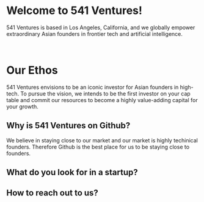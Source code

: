 # Welcome to 541 Ventures!

541 Ventures is based in Los Angeles, California, and we globally empower extraordinary Asian founders in frontier tech and artificial intelligence.

<br/>

# Our Ethos

541 Ventures envisions to be an iconic investor for Asian founders in high-tech.  To pursue the vision, we intends to be the first investor on your cap table and commit our resources to become a highly value-adding capital for your growth.

## Why is 541 Ventures on Github?

We believe in staying close to our market and our market is highly techinical founders.  Therefore Github is the best place for us to be staying close to founders.

## What do you look for in a startup?


## How to reach out to us?

